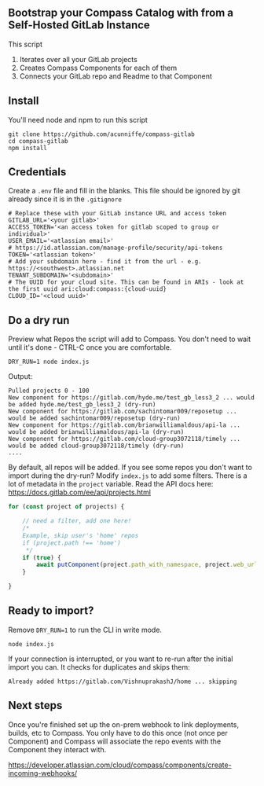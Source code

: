 ## Bootstrap your Compass Catalog with from a Self-Hosted GitLab Instance

This script
1. Iterates over all your GitLab projects
2. Creates Compass Components for each of them
3. Connects your GitLab repo and Readme to that Component


## Install

You'll need node and npm to run this script

```
git clone https://github.com/acunniffe/compass-gitlab
cd compass-gitlab
npm install
```

## Credentials
Create a `.env` file and fill in the blanks. This file should be ignored by git already since it is in the `.gitignore`
```
# Replace these with your GitLab instance URL and access token
GITLAB_URL='<your gitlab>'
ACCESS_TOKEN='<an access token for gitlab scoped to group or individual>'
USER_EMAIL='<atlassian email>'
# https://id.atlassian.com/manage-profile/security/api-tokens
TOKEN='<atlassian token>'
# Add your subdomain here - find it from the url - e.g. https://<southwest>.atlassian.net
TENANT_SUBDOMAIN='<subdomain>'
# The UUID for your cloud site. This can be found in ARIs - look at the first uuid ari:cloud:compass:{cloud-uuid}
CLOUD_ID='<cloud uuid>'
```
## Do a dry run
Preview what Repos the script will add to Compass. You don't need to wait until it's done - CTRL-C once you are comfortable.
```
DRY_RUN=1 node index.js
```

Output:
```
Pulled projects 0 - 100
New component for https://gitlab.com/hyde.me/test_gb_less3_2 ... would be added hyde.me/test_gb_less3_2 (dry-run)
New component for https://gitlab.com/sachintomar009/reposetup ... would be added sachintomar009/reposetup (dry-run)
New component for https://gitlab.com/brianwilliamaldous/api-la ... would be added brianwilliamaldous/api-la (dry-run)
New component for https://gitlab.com/cloud-group3072118/timely ... would be added cloud-group3072118/timely (dry-run)
....

```


By default, all repos will be added. If you see some repos you don't want to import during the dry-run? Modify `index.js` to add some filters. There is a lot of metadata in the `project` variable. Read the API docs here: https://docs.gitlab.com/ee/api/projects.html

```javascript
for (const project of projects) {

    // need a filter, add one here!
    /*
    Example, skip user's 'home' repos
    if (project.path !== 'home')
     */
    if (true) {
        await putComponent(project.path_with_namespace, project.web_url, project.readme_url)
    }

}

```

## Ready to import?
Remove `DRY_RUN=1` to run the CLI in write mode.
```
node index.js
```

If your connection is interrupted, or you want to re-run after the initial import you can. It checks for duplicates and skips them:

```
Already added https://gitlab.com/VishnuprakashJ/home ... skipping
```

## Next steps

Once you're finished set up the on-prem webhook to link deployments, builds, etc to Compass. You only have to do this once (not once per Component) and Compass will associate the repo events with the Component they interact with.

https://developer.atlassian.com/cloud/compass/components/create-incoming-webhooks/